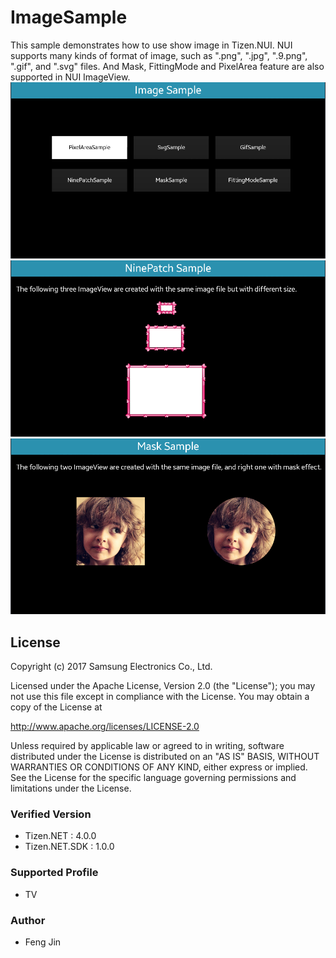 # ImageSample
This sample demonstrates how to use show image in Tizen.NUI. NUI supports many kinds of format of image, such as ".png", ".jpg", ".9.png", ".gif", and ".svg" files. And Mask, FittingMode and PixelArea feature are also supported in NUI ImageView.
![MainPage](./Screenshots/main.png)
![MainPage](./Screenshots/9patch.png)
![MainPage](./Screenshots/mask.png)

## License
Copyright (c) 2017 Samsung Electronics Co., Ltd.

Licensed under the Apache License, Version 2.0 (the "License");
you may not use this file except in compliance with the License.
You may obtain a copy of the License at

http://www.apache.org/licenses/LICENSE-2.0

Unless required by applicable law or agreed to in writing, software
distributed under the License is distributed on an "AS IS" BASIS,
WITHOUT WARRANTIES OR CONDITIONS OF ANY KIND, either express or implied.
See the License for the specific language governing permissions and
limitations under the License.

### Verified Version
* Tizen.NET : 4.0.0
* Tizen.NET.SDK : 1.0.0


### Supported Profile
* TV

### Author
* Feng Jin
